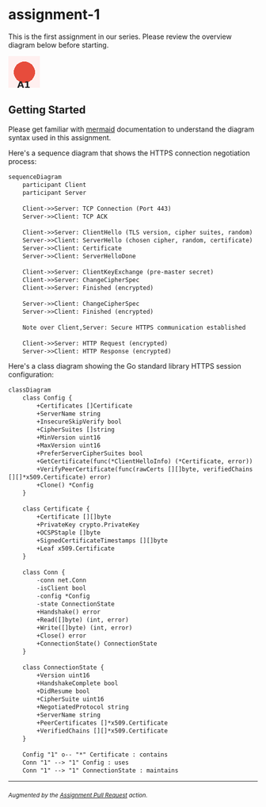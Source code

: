 # assignment-1

This is the first assignment in our series. Please review the overview diagram
below before starting.

![Assignment Overview](static/overview.png)

## Getting Started

Please get familiar with [mermaid](https://mermaid.js.org/intro/) documentation
to understand the diagram syntax used in this assignment.

Here's a sequence diagram that shows the HTTPS connection negotiation process:

```mermaid
sequenceDiagram
    participant Client
    participant Server
    
    Client->>Server: TCP Connection (Port 443)
    Server->>Client: TCP ACK
    
    Client->>Server: ClientHello (TLS version, cipher suites, random)
    Server->>Client: ServerHello (chosen cipher, random, certificate)
    Server->>Client: Certificate
    Server->>Client: ServerHelloDone
    
    Client->>Server: ClientKeyExchange (pre-master secret)
    Client->>Server: ChangeCipherSpec
    Client->>Server: Finished (encrypted)
    
    Server->>Client: ChangeCipherSpec
    Server->>Client: Finished (encrypted)
    
    Note over Client,Server: Secure HTTPS communication established
    
    Client->>Server: HTTP Request (encrypted)
    Server->>Client: HTTP Response (encrypted)
```

Here's a class diagram showing the Go standard library HTTPS session
configuration:

```mermaid
classDiagram
    class Config {
        +Certificates []Certificate
        +ServerName string
        +InsecureSkipVerify bool
        +CipherSuites []string
        +MinVersion uint16
        +MaxVersion uint16
        +PreferServerCipherSuites bool
        +GetCertificate(func(*ClientHelloInfo) (*Certificate, error))
        +VerifyPeerCertificate(func(rawCerts [][]byte, verifiedChains [][]*x509.Certificate) error)
        +Clone() *Config
    }
    
    class Certificate {
        +Certificate [][]byte
        +PrivateKey crypto.PrivateKey
        +OCSPStaple []byte
        +SignedCertificateTimestamps [][]byte
        +Leaf x509.Certificate
    }
    
    class Conn {
        -conn net.Conn
        -isClient bool
        -config *Config
        -state ConnectionState
        +Handshake() error
        +Read([]byte) (int, error)
        +Write([]byte) (int, error)
        +Close() error
        +ConnectionState() ConnectionState
    }
    
    class ConnectionState {
        +Version uint16
        +HandshakeComplete bool
        +DidResume bool
        +CipherSuite uint16
        +NegotiatedProtocol string
        +ServerName string
        +PeerCertificates []*x509.Certificate
        +VerifiedChains [][]*x509.Certificate
    }
    
    Config "1" o-- "*" Certificate : contains
    Conn "1" --> "1" Config : uses
    Conn "1" --> "1" ConnectionState : maintains
```

---
<sub>*Augmented by the [Assignment Pull Request](https://github.com/majikmate/assignment-pull-request) action.*</sub>
